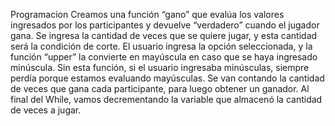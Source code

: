 Programacion
Creamos una función “gano” que evalúa los valores ingresados por los participantes y devuelve “verdadero” cuando el jugador gana. Se ingresa la cantidad de veces que se quiere jugar, y esta cantidad será la condición de corte. El usuario ingresa la opción seleccionada, y la función “upper” la convierte en mayúscula en caso que se haya ingresado minúscula. Sin esta función, si el usuario ingresaba minúsculas, siempre perdía porque estamos evaluando mayúsculas. Se van contando la cantidad de veces que gana cada participante, para luego obtener un ganador. Al final del While, vamos decrementando la variable que almacenó la cantidad de veces a jugar.
